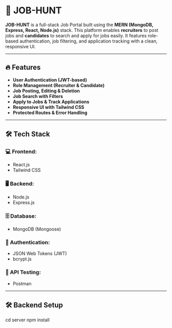 # 🔗 JOB-HUNT

**JOB-HUNT** is a full-stack Job Portal built using the **MERN (MongoDB, Express, React, Node.js)** stack. This platform enables **recruiters** to post jobs and **candidates** to search and apply for jobs easily. It features role-based authentication, job filtering, and application tracking with a clean, responsive UI.

---

## 🔥 Features

-  **User Authentication (JWT-based)**
-  **Role Management (Recruiter & Candidate)**
-  **Job Posting, Editing & Deletion**
-  **Job Search with Filters**
-  **Apply to Jobs & Track Applications**
-  **Responsive UI with Tailwind CSS**
-  **Protected Routes & Error Handling**

---

## 🛠 Tech Stack

### 💻 Frontend:
- React.js
- Tailwind CSS

### 🖥 Backend:
- Node.js
- Express.js

### 🗄 Database:
- MongoDB (Mongoose)

### 🔐 Authentication:
- JSON Web Tokens (JWT)
- bcrypt.js

### 🧪 API Testing:
- Postman

---
## 🛠 Backend Setup
cd server
npm install



